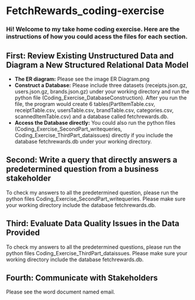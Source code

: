# FetchRewards_coding-exercise

### Hi!  Welcome to my take home coding exercise. Here are the instructions of how you could acess the files for each section. 

## First: Review Existing Unstructured Data and Diagram a New Structured Relational Data Model
- **The ER diagram:** Please see the image ER Diagram.png<br/>
- **Construct a Database:** Please include three datasets (receipts.json.gz, users.json.gz, brands.json.gz) under your working directory and run the python file (Coding_Exercise_DatabaseConstruction). After you run the file, the program would create 6 tables(PartItemTable.csv, receiptTable.csv, usersTable.csv, brandTable.csv, categories.csv, scannedItemTable.csv) and a database called fetchrewards.db.<br/>
- **Access the Database directly:** You could also run the python files (Coding_Exercise_SecondPart_writequeries, Coding_Exercise_ThirdPart_dataissues) directly if you include the database fetchrewards.db under your working directory. 

## Second: Write a query that directly answers a predetermined question from a business stakeholder
To check my answers to all the predetermined question, please run the python files Coding_Exercise_SecondPart_writequeries. Please make sure your working directory include the database fetchrewards.db. 

## Third: Evaluate Data Quality Issues in the Data Provided
To check my answers to all the predetermined questions, please run the python files Coding_Exercise_ThirdPart_dataissues. Please make sure your working directory include the database fetchrewards.db. 

## Fourth: Communicate with Stakeholders
Please see the word document named email. 
